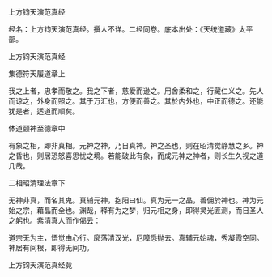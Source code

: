 上方钧天演范真经  

经名：上方钧天演范真经。撰人不详。二经同卷。底本出处：《天统道藏》太平部。  

上方钧天演范真经  

集德符天履道章上  

我之上者，忠孝而敬之。我之下者，慈爱而逊之。用舍柔和之，行藏仁义之。先人而谅之，外身而照之。其于万汇也，方便而善之。其於内外也，中正而德之。还能犹是者，适道而顺矣。  

体道颐神至德章中  

有象之相，即非真相。元神之神，乃日真神。神之圣也，则在昭清觉静慧之乡。神之昏也，则居恐怒喜思忧之境。若能破此有象，而成元神之神者，则长生久视之道几哉。  

二相昭清理法章下  

无神非真，而名其鬼。真辅元神，抱阳曰仙。真为元一之晶，善佣於神也。神为元始之宗，藉晶而全也。渊哉，释有为之梦，归元相之身，即得灵光匪测，而日圣人之躬也。紫清真人而作偈云：  

道宗无为主，悟觉由心行。廓落清汉光，厄障悉抛去。真辅元始魂，秀凝霞空同。神居有间根，即得无间功。  

上方钧天演范真经竟  
